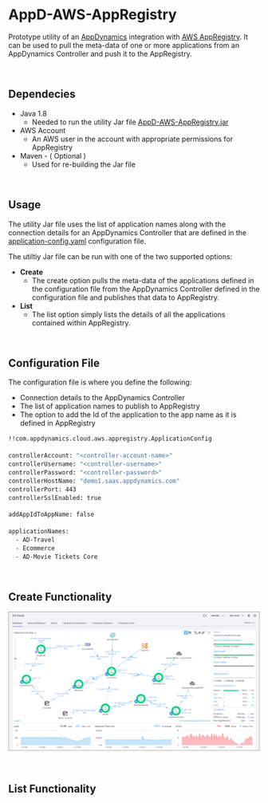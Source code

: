 # AppD-AWS-AppRegistry

Prototype utility of an [AppDynamics](https://www.appdynamics.com) integration with [AWS AppRegistry](https://aws.amazon.com/blogs/mt/increase-application-visibility-governance-using-aws-service-catalog-appregistry/).  It can be used to pull the meta-data of one or more applications from an AppDynamics Controller and push it to the AppRegistry.

<br>

## Dependecies 

- Java 1.8
  - Needed to run the utility Jar file [AppD-AWS-AppRegistry.jar](https://github.com/Appdynamics/AppD-AWS-AppRegistry/blob/main/AppD-AWS-AppRegistry.jar)
- AWS Account
  - An AWS user in the account with appropriate permissions for AppRegistry  
- Maven - ( Optional )
  - Used for re-building the Jar file 

<br>

## Usage 

The utility Jar file uses the list of application names along with the connection details for an AppDynamics Controller that are defined in the [application-config.yaml](https://github.com/Appdynamics/AppD-AWS-AppRegistry/blob/main/application-config.yaml) configuration file.

The utiltiy Jar file can be run with one of the two supported options:

- **Create**
  - The create option pulls the meta-data of the applications defined in the configuration file from the AppDynamics Controller defined in the configuration file and publishes that data to AppRegistry.
- **List**
  - The list option simply lists the details of all the applications contained within AppRegistry.

<br>

## Configuration File

The configuration file is where you define the following:

- Connection details to the AppDynamics Controller
- The list of application names to publish to AppRegistry
- The option to add the Id of the application to the app name as it is defined in AppRegistry



```bash
!!com.appdynamics.cloud.aws.appregistry.ApplicationConfig

controllerAccount: "<controller-account-name>"
controllerUsername: "<controller-username>"
controllerPassword: "<controller-password>"
controllerHostName: "demo1.saas.appdynamics.com"
controllerPort: 443
controllerSslEnabled: true

addAppIdToAppName: false

applicationNames:
  - AD-Travel
  - Ecommerce
  - AD-Movie Tickets Core

```

<br>

## Create Functionality

![image](images/ad-travel-app-01.png)

<br>

## List Functionality
